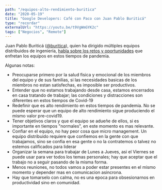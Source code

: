 ```yaml
---
path: "/equipos-alto-rendimiento-buritica"
date: "2020-05-19"
title: "Google Developers: Café con Paco con Juan Pablo Buriticá"
type: "recordar"
externalUrl: "https://youtu.be/t9VgWmGYK2c"
tags: ["Negocios", "Remote"]
---
```


Juan Pablo Buriticá ([@buritica](https://twitter.com/buritica)), quien ha dirigido múltiples equipos distribuidos de ingeniería, [habla sobre los retos y oportunidades](https://youtu.be/t9VgWmGYK2c) que enfretan los equipos en estos tiempos de pandemia.

Algunas notas:

- Preocuparse primero por la salud fisica y emocional de los miembros del equipo y de sus familias, si las necesidades basicas de los miembros no estan satisfechas, es imposible ser productivos.
- Entender que no estamos trabajando desde casa, estamos encerrados en casa tratando de trabajar; las condiciones y distracciones son diferentes en estos tiempos de Covid-19
- Redefinir que es alto rendimiento en estos tiempos de pandemia. No se puede esperar que un equipo de alto rendimiento sigue produciendo el mismo valor pre-covid19.
- Tener objetivos claros y que el equipo se adueñe de ellos, si es importante en tiempos "normales", en este momento es mas relevante.
- Confiar en el equipo, no hay peor cosa que micro management. Un equipo distribuido requiere que confiemos en la gente con que trabajamos, sino se confia en esa gente o no la contratemos o talvez no estemos calificados para liderar
- Organizar la semana para trabajar de Lunes a Jueves, asi el Viernes se puede usar para ver todos los temas personales; hay que aceptar que el trabajo no a seguir pasando de la misma forma.
- Menos reuniones, no todos vamos a poder estar presentes en el mismo momento y depender mas en comunicacion asincrona.
- Hay que tomarselo con calma, no es una epoca para obsesionarnos en productividad sino en comunidad.
